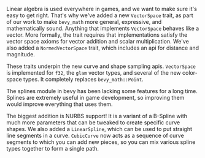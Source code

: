Linear algebra is used everywhere in games, and we want to make sure it's easy to get right. That's why we've added a new `VectorSpace` trait, as part of our work to make `bevy_math` more general, expressive, and mathematically sound. Anything that implements `VectorSpace` behaves like a vector. More formally, the trait requires that implementations satisfy the vector space axioms for vector addition and scalar multiplication. We've also added a `NormedVectorSpace` trait, which includes an api for distance and magnitude.

These traits underpin the new curve and shape sampling apis. `VectorSpace` is implemented for `f32`, the `glam` vector types, and several of the new color-space types. It completely replaces `bevy_math::Point`.

The splines module in bevy has been lacking some features for a long time. Splines are extremely useful in game development, so improving them would improve everything that uses them.

The biggest addition is NURBS support! It is a variant of a B-Spline with much more parameters that can be tweaked to create specific curve shapes. We also added a `LinearSpline`, which can be used to put straight line segments in a curve. `CubicCurve` now acts as a sequence of curve segments to which you can add new pieces, so you can mix various spline types together to form a single path.
